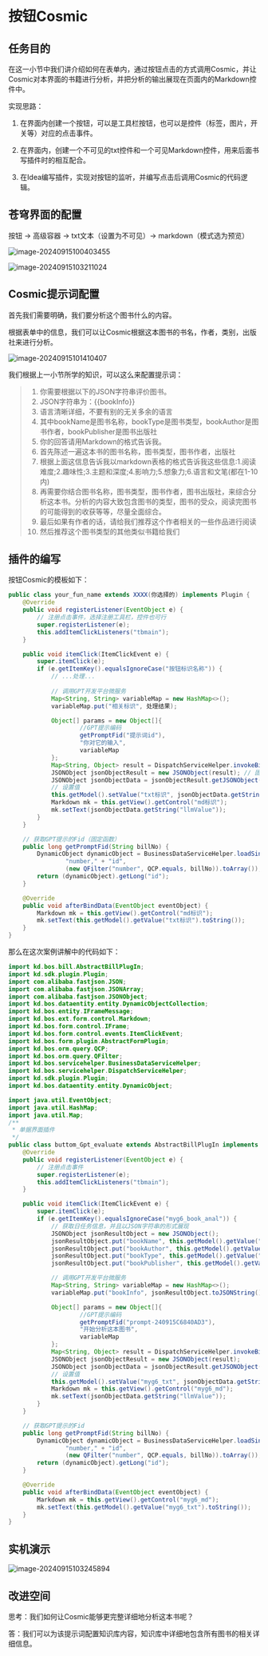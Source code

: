 # 按钮Cosmic

## 任务目的

在这一小节中我们讲介绍如何在表单内，通过按钮点击的方式调用Cosmic，并让Cosmic对本界面的书籍进行分析，并把分析的输出展现在页面内的Markdown控件中。

实现思路：

1. 在界面内创建一个按钮，可以是工具栏按钮，也可以是控件（标签，图片，开关等）对应的点击事件。
2. 在界面内，创建一个不可见的txt控件和一个可见Markdown控件，用来后面书写插件时的相互配合。

3. 在Idea编写插件，实现对按钮的监听，并编写点击后调用Cosmic的代码逻辑。

## 苍穹界面的配置

按钮 -> 高级容器 -> txt文本（设置为不可见）-> markdown（模式选为预览）

![image-20240915100403455](./assets/image-20240915100403455.png)

![image-20240915103211024](./assets/image-20240915103211024.png)

## Cosmic提示词配置

首先我们需要明确，我们要分析这个图书什么的内容。

根据表单中的信息，我们可以让Cosmic根据这本图书的书名，作者，类别，出版社来进行分析。

![image-20240915101410407](./assets/image-20240915101410407.png)

我们根据上一小节所学的知识，可以这么来配置提示词：

> 1. 你需要根据以下的JSON字符串评价图书。
> 2. JSON字符串为：{{bookInfo}}
> 3. 语言清晰详细，不要有别的无关多余的语言
> 4.  其中bookName是图书名称，bookType是图书类型，bookAuthor是图书作者，bookPublisher是图书出版社
> 5. 你的回答请用Markdown的格式告诉我。
> 6. 首先陈述一遍这本书的图书名称，图书类型，图书作者，出版社
> 7. 根据上面这信息告诉我以markdown表格的格式告诉我这些信息:1.阅读难度;2.趣味性;3.主题和深度;4.影响力;5.想象力;6.语言和文笔(都在1-10内)
> 8. 再需要你结合图书名称，图书类型，图书作者，图书出版社，来综合分析这本书。分析的内容大致包含图书的类型，图书的受众，阅读完图书的可能得到的收获等等，尽量全面综合。
> 9. 最后如果有作者的话，请给我们推荐这个作者相关的一些作品进行阅读
> 10. 然后推荐这个图书类型的其他类似书籍给我们

## 插件的编写

按钮Cosmic的模板如下：

```java
public class your_fun_name extends XXXX(你选择的) implements Plugin {
    @Override
    public void registerListener(EventObject e) {
        // 注册点击事件，选择注册工具栏，控件也可行
        super.registerListener(e);
        this.addItemClickListeners("tbmain");
    }

    public void itemClick(ItemClickEvent e) {
        super.itemClick(e);
        if (e.getItemKey().equalsIgnoreCase("按钮标识名称")) {
            // ...处理...
			
            // 调用GPT开发平台微服务
            Map<String, String> variableMap = new HashMap<>();
            variableMap.put("相关标识", 处理结果);

            Object[] params = new Object[]{
                    //GPT提示编码
                    getPromptFid("提示词id"),
                    "你对它的输入",
                    variableMap
            };
            Map<String, Object> result = DispatchServiceHelper.invokeBizService("ai", "gai", "GaiPromptService", "syncCall", params); // 固定写法
            JSONObject jsonObjectResult = new JSONObject(result); // 固定写法
            JSONObject jsonObjectData = jsonObjectResult.getJSONObject("data"); // 固定写法
            // 设置值
            this.getModel().setValue("txt标识", jsonObjectData.getString("llmValue")); // llmValue是固定的写法
            Markdown mk = this.getView().getControl("md标识");
            mk.setText(jsonObjectData.getString("llmValue"));
        }
    }

    // 获取GPT提示的Fid（固定函数）
    public long getPromptFid(String billNo) {
        DynamicObject dynamicObject = BusinessDataServiceHelper.loadSingle("gai_prompt",
                "number," + "id",
                (new QFilter("number", QCP.equals, billNo)).toArray());
        return (dynamicObject).getLong("id");
    }

    @Override
    public void afterBindData(EventObject eventObject) {
        Markdown mk = this.getView().getControl("md标识");
        mk.setText(this.getModel().getValue("txt标识").toString());
    }
}
```

那么在这次案例讲解中的代码如下：

```java
import kd.bos.bill.AbstractBillPlugIn;
import kd.sdk.plugin.Plugin;
import com.alibaba.fastjson.JSON;
import com.alibaba.fastjson.JSONArray;
import com.alibaba.fastjson.JSONObject;
import kd.bos.dataentity.entity.DynamicObjectCollection;
import kd.bos.entity.IFrameMessage;
import kd.bos.ext.form.control.Markdown;
import kd.bos.form.control.IFrame;
import kd.bos.form.control.events.ItemClickEvent;
import kd.bos.form.plugin.AbstractFormPlugin;
import kd.bos.orm.query.QCP;
import kd.bos.orm.query.QFilter;
import kd.bos.servicehelper.BusinessDataServiceHelper;
import kd.bos.servicehelper.DispatchServiceHelper;
import kd.sdk.plugin.Plugin;
import kd.bos.dataentity.entity.DynamicObject;

import java.util.EventObject;
import java.util.HashMap;
import java.util.Map;
/**
 * 单据界面插件
 */
public class buttom_Gpt_evaluate extends AbstractBillPlugIn implements Plugin {
    @Override
    public void registerListener(EventObject e) {
        // 注册点击事件
        super.registerListener(e);
        this.addItemClickListeners("tbmain");
    }

    public void itemClick(ItemClickEvent e) {
        super.itemClick(e);
        if (e.getItemKey().equalsIgnoreCase("myg6_book_anal")) {
            // 获取日任务信息，并且以JSON字符串的形式展现
            JSONObject jsonResultObject = new JSONObject();
            jsonResultObject.put("bookName", this.getModel().getValue("name").toString());
            jsonResultObject.put("bookAuthor", this.getModel().getValue("myg6_author").toString());
            jsonResultObject.put("bookType", this.getModel().getValue("myg6_type").toString());
            jsonResultObject.put("bookPublisher", this.getModel().getValue("myg6_press").toString());

            // 调用GPT开发平台微服务
            Map<String, String> variableMap = new HashMap<>();
            variableMap.put("bookInfo", jsonResultObject.toJSONString());

            Object[] params = new Object[]{
                    //GPT提示编码
                    getPromptFid("prompt-240915C6840AD3"),
                    "开始分析这本图书",
                    variableMap
            };
            Map<String, Object> result = DispatchServiceHelper.invokeBizService("ai", "gai", "GaiPromptService", "syncCall", params);
            JSONObject jsonObjectResult = new JSONObject(result);
            JSONObject jsonObjectData = jsonObjectResult.getJSONObject("data");
            // 设置值
            this.getModel().setValue("myg6_txt", jsonObjectData.getString("llmValue"));
            Markdown mk = this.getView().getControl("myg6_md");
            mk.setText(jsonObjectData.getString("llmValue"));
        }
    }

    // 获取GPT提示的Fid
    public long getPromptFid(String billNo) {
        DynamicObject dynamicObject = BusinessDataServiceHelper.loadSingle("gai_prompt",
                "number," + "id",
                (new QFilter("number", QCP.equals, billNo)).toArray());
        return (dynamicObject).getLong("id");
    }

    @Override
    public void afterBindData(EventObject eventObject) {
        Markdown mk = this.getView().getControl("myg6_md");
        mk.setText(this.getModel().getValue("myg6_txt").toString());
    }
}
```

## 实机演示

![image-20240915103245894](./assets/image-20240915103245894.png)

## 改进空间

思考：我们如何让Cosmic能够更完整详细地分析这本书呢？

答：我们可以为该提示词配置知识库内容，知识库中详细地包含所有图书的相关详细信息。